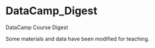 # DataCamp_Digest

DataCamp Course Digest

Some materials and data have been modified for teaching. 
